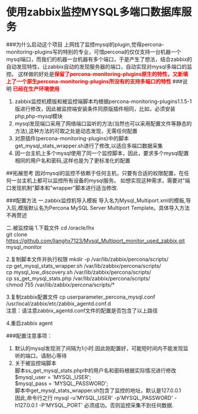 # 使用zabbix监控MYSQL多端口数据库服务

###为什么启动这个项目
上网找了监控mysql的plugin,觉得percona-monitoring-plugins写的特别的专业，可惜percona的仅仅支持一台机器一个mysql端口，而我们的机器一台机器有多个端口，于是产生了想法，结合zabbix的自动发现特性，让zabbix自动的发现服务器的端口，自动实现对mysql多端口的监控。
这样做的好处是<b style='color:red'>保留了percona-monitoring-plugins原生的特性，又新填上了一个原生percona-monitoring-plugins所没有的支持多端口的特性</b>
###说明
<b style='color:red'>已经在生产环境使用</b>   
1. zabbix监控机模版和被监控端脚本均根据percona-monitoring-plugins1.1.5-1版进行修改，因此被监控端安装条件同原版插件相同，比如，必须安装php,php-mysql模块   
2. mysql发现端口采用了网络端口监听的方法(当然也可以采用配置文件等静态的方法),这种方法的可取之处是动态发现，无需任何配置   
3. 对原插件(percona-monitoring-plugins)中的脚本get_mysql_stats_wrapper.sh进行了修改,以适应多端口数据采集   
4. 因一台主机上多个mysql使用了同一个监控脚本，因此，要求多个mysql配置相同的用户名和密码,这样也是为了更标准化的配置   

##拓展思考
因对mysql的监控不依赖于任何主机，只要有合适的权限配置，在任何一台主机上都可以监控所有设备的mysql服务。
如想实现这种需求，需要对"端口发现机制"脚本和"wrapper"脚本进行适当修改.


###配置方法
一.zabbix监控机导入模板
导入名为Mysql_Multiport.xml的模板,导入后,模版默认名为Percona MySQL Server Multiport Template。具体导入方法不再赘述

二.被监控端
1.下载文件
cd /oracle/lhx<br>
git clone https://github.com/lianghx7123/Mysql_Multiport_monitor_used_zabbix.git mysql_monitor<br>

2.复制脚本文件并执行权限
mkdir -p /var/lib/zabbix/percona/scripts/<br>
cp get_mysql_stats_wrapper.sh /var/lib/zabbix/percona/scripts/<br>
cp mysql_low_discovery.sh /var/lib/zabbix/percona/scripts/<br>
cp ss_get_mysql_stats.php /var/lib/zabbix/percona/scripts/<br>
chmod 755 /var/lib/zabbix/percona/scripts/*<br>

3.复制zabbix配置文件
cp userparameter_percona_mysql.conf /usr/local/zabbix/etc/zabbix_agentd.conf.d<br>
注意：请注意zabbix_agentd.conf文件的配置是否包含了以上路径<br>

4.重启zabbix agent

###配置注意事项：

1. 默认的mysql发现测了间隔为1小时.因此刚配置好，可能短时间内不能发现监听的端口，请耐心等待<br>
2. 关于被监控端脚本<br>
	脚本ss_get_mysql_stats.php中的用户名和密码根据实际情况进行修改<br>
		$mysql_user = 'MYSQL_USER';<br>
		$mysql_pass = 'MYSQL_PASSWORD';<br>
	脚本中get_mysql_stats_wrapper.sh包含了监控的地址，默认是127.0.0.1<br>
	因此,命令行之行 mysql -u'MYSQL_USER' -p'MYSQL_PASSWORD' -h127.0.0.1 -P'MYSQL_PORT' 必须成功。否则监控采集不到任何数据.


